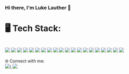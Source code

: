 ### Hi there, I'm Luke Lauther 👋

<h1>🖥 Tech Stack:</h1>
<br>
<div>
  <img src='https://img.shields.io/badge/JavaScript-323330?style=for-the-badge&logo=javascript&logoColor=F7DF1E'/>
  <img src='https://img.shields.io/badge/HTML5-E34F26?style=for-the-badge&logo=html5&logoColor=white'/>
  <img src='https://img.shields.io/badge/CSS3-1572B6?style=for-the-badge&logo=css3&logoColor=white'/>
  <img src='https://img.shields.io/badge/Sass-CC6699?style=for-the-badge&logo=sass&logoColor=white'/>
  <img src='https://img.shields.io/badge/Tailwind_CSS-38B2AC?style=for-the-badge&logo=tailwind-css&logoColor=white'/>
  <img src='https://img.shields.io/badge/TypeScript-007ACC?style=for-the-badge&logo=typescript&logoColor=white'/>
  <img src='https://img.shields.io/badge/React-20232A?style=for-the-badge&logo=react&logoColor=61DAFB'/>
  <img src='https://img.shields.io/badge/React_Router-CA4245?style=for-the-badge&logo=react-router&logoColor=white'/>
  <img src='https://img.shields.io/badge/Redux-593D88?style=for-the-badge&logo=redux&logoColor=white'/>
  <img src='https://img.shields.io/badge/Node.js-339933?style=for-the-badge&logo=nodedotjs&logoColor=white'/>
  <img src='https://img.shields.io/badge/Express.js-000000?style=for-the-badge&logo=express&logoColor=white'/>
  <img src='https://img.shields.io/badge/MongoDB-4EA94B?style=for-the-badge&logo=mongodb&logoColor=white'/> 
  <img src='https://img.shields.io/badge/PostgreSQL-316192?style=for-the-badge&logo=postgresql&logoColor=white'/>
  <img src='https://img.shields.io/badge/Jest-C21325?style=for-the-badge&logo=jest&logoColor=white'/>
  <img src='https://img.shields.io/badge/Webpack-8DD6F9?style=for-the-badge&logo=Webpack&logoColor=white'/>
  <img src='https://img.shields.io/badge/npm-CB3837?style=for-the-badge&logo=npm&logoColor=white'/>
  <img src='https://img.shields.io/badge/GIT-E44C30?style=for-the-badge&logo=git&logoColor=white'/>
  <img src='https://img.shields.io/badge/Postman-FF6C37?style=for-the-badge&logo=Postman&logoColor=white'/>
  <img src='https://img.shields.io/badge/VSCode-0078D4?style=for-the-badge&logo=visual%20studio%20code&logoColor=white'/>
  <img src='https://img.shields.io/badge/mac%20os-000000?style=for-the-badge&logo=apple&logoColor=white'/>
</div>
<br/>
<!-- <img src='https://github-readme-stats.vercel.app/api/top-langs/?username=lukelauther'/> -->
🌐 Connect with me:
<br>
<a href='lukelauther1@gmail.com'><img src='https://img.shields.io/badge/Gmail-D14836?style=for-the-badge&logo=gmail&logoColor=white'/></a>\
<a href='https://www.linkedin.com/in/lukelauther/'/><img src='https://img.shields.io/badge/LinkedIn-0077B5?style=for-the-badge&logo=linkedin&logoColor=white'/></a>
<br/>

<!--
**lukelauther/lukelauther** is a ✨ _special_ ✨ repository because its `README.md` (this file) appears on your GitHub profile.

Here are some ideas to get you started:

- 🔭 I’m currently working on ...
- 🌱 I’m currently learning ...
- 👯 I’m looking to collaborate on ...
- 🤔 I’m looking for help with ...
- 💬 Ask me about ...
- 📫 How to reach me: ...
- 😄 Pronouns: ...
- ⚡ Fun fact: ...
-->
